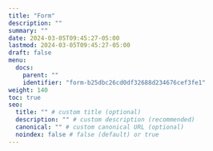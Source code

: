 ```yaml
---
title: "Form"
description: ""
summary: ""
date: 2024-03-05T09:45:27-05:00
lastmod: 2024-03-05T09:45:27-05:00
draft: false
menu:
  docs:
    parent: ""
    identifier: "form-b25dbc26cd0df32688d234676cef3fe1"
weight: 140
toc: true
seo:
  title: "" # custom title (optional)
  description: "" # custom description (recommended)
  canonical: "" # custom canonical URL (optional)
  noindex: false # false (default) or true
---
```

